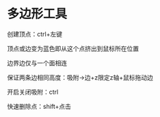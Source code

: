 # 多边形工具
<p id="viRPjwAbmTJBnBZTK5No3P">

创建顶点：ctrl+左键

</p>


<p id="bmMKRU9mtnTEyzMqT9VcrV">

顶点或边变为蓝色即从这个点挤出到鼠标所在位置

</p>


<p id="5DNDV5BRaVmNPgXYjpFLUj">

边界边仅与一个面相连

</p>


<p id="vfQsKQLnmTzYpk5KD8Taes">

保证两条边相同高度：吸附→边+z限定z轴+鼠标拖动边

</p>


<p id="4X4qxRbBMxL7ogPjPK1obt">

开启关闭吸附：ctrl

</p>


<p id="npfm3efzfcinBqhvUdzEYB">

快速删除点：shift+点击

</p>


